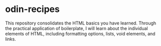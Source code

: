 # odin-recipes

This repository consolidates the HTML basics you have learned.
Through the practical application of boilerplate, I will learn about
the individual elements of HTML, including formatting options, lists, void elements, and links.